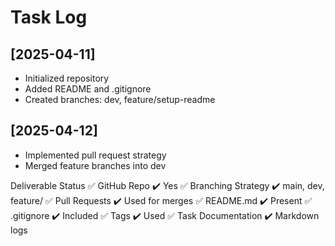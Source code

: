 # Task Log

## [2025-04-11]
- Initialized repository
- Added README and .gitignore
- Created branches: dev, feature/setup-readme

## [2025-04-12]
- Implemented pull request strategy
- Merged feature branches into dev





Deliverable                   Status
✅ GitHub Repo	              ✔️ Yes
✅ Branching Strategy	        ✔️ main, dev, feature/
✅ Pull Requests	            ✔️ Used for merges
✅ README.md	                ✔️ Present
✅ .gitignore	                ✔️ Included
✅ Tags	                      ✔️ Used
✅ Task Documentation	        ✔️ Markdown logs
